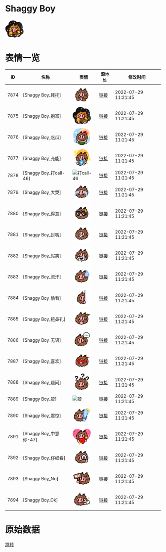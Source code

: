 # Shaggy Boy

<img src="./cover.png" height="60" alt="cover" />

# 表情一览

|ID|名称|表情|源地址|修改时间|
|----|----|----|----|----|
|7874|[Shaggy Boy_拜托]|<img src="./pic/007874_%5BShaggy Boy_拜托%5D.png" height="60" alt="拜托"/>|[链接](http://i0.hdslb.com/bfs/emote/92d5cf05b5dbbe6dc98594119f2972e0cbf89d66.png)|2022-07-29 11:21:45|
|7875|[Shaggy Boy_抱富]|<img src="./pic/007875_%5BShaggy Boy_抱富%5D.png" height="60" alt="抱富"/>|[链接](http://i0.hdslb.com/bfs/emote/530bd7a7c8d1f8b0a472721a172d3549fe68cc0b.png)|2022-07-29 11:21:45|
|7876|[Shaggy Boy_吃瓜]|<img src="./pic/007876_%5BShaggy Boy_吃瓜%5D.png" height="60" alt="吃瓜"/>|[链接](http://i0.hdslb.com/bfs/emote/2f8097e00686faea49b787a56b72c6a301dfe9a2.png)|2022-07-29 11:21:45|
|7877|[Shaggy Boy_充能]|<img src="./pic/007877_%5BShaggy Boy_充能%5D.png" height="60" alt="充能"/>|[链接](http://i0.hdslb.com/bfs/emote/764f1cf17c9766f4e5a0f5d7cbe0afde178d9a5f.png)|2022-07-29 11:21:45|
|7878|[Shaggy Boy_打call-46]|<img src="./pic/007878_%5BShaggy Boy_打call-46%5D.png" height="60" alt="打call-46"/>|[链接](http://i0.hdslb.com/bfs/emote/71e6f312d20c034f57b248a91c34e9878234aa3d.png)|2022-07-29 11:21:45|
|7879|[Shaggy Boy_大哭]|<img src="./pic/007879_%5BShaggy Boy_大哭%5D.png" height="60" alt="大哭"/>|[链接](http://i0.hdslb.com/bfs/emote/919b5bcf76492426157a06e606e31a73530229a8.png)|2022-07-29 11:21:45|
|7880|[Shaggy Boy_得意]|<img src="./pic/007880_%5BShaggy Boy_得意%5D.png" height="60" alt="得意"/>|[链接](http://i0.hdslb.com/bfs/emote/012b4fe10a5bd43a185cc6bd734dd3c3411f3910.png)|2022-07-29 11:21:45|
|7881|[Shaggy Boy_封嘴]|<img src="./pic/007881_%5BShaggy Boy_封嘴%5D.png" height="60" alt="封嘴"/>|[链接](http://i0.hdslb.com/bfs/emote/1a1755c5c87024fe2cb9e9667b56b9fa508062eb.png)|2022-07-29 11:21:45|
|7882|[Shaggy Boy_假笑]|<img src="./pic/007882_%5BShaggy Boy_假笑%5D.png" height="60" alt="假笑"/>|[链接](http://i0.hdslb.com/bfs/emote/12347db6a88e548b2e46bdd5f8223559299b2c27.png)|2022-07-29 11:21:45|
|7883|[Shaggy Boy_流汗]|<img src="./pic/007883_%5BShaggy Boy_流汗%5D.png" height="60" alt="流汗"/>|[链接](http://i0.hdslb.com/bfs/emote/3c047e948488c4010571f4f5a55c2454b8d4f646.png)|2022-07-29 11:21:45|
|7884|[Shaggy Boy_偷看]|<img src="./pic/007884_%5BShaggy Boy_偷看%5D.png" height="60" alt="偷看"/>|[链接](http://i0.hdslb.com/bfs/emote/0dedeed2b6bb8fd06edd7c7af2ac7bef2bb5493c.png)|2022-07-29 11:21:45|
|7885|[Shaggy Boy_挖鼻孔]|<img src="./pic/007885_%5BShaggy Boy_挖鼻孔%5D.png" height="60" alt="挖鼻孔"/>|[链接](http://i0.hdslb.com/bfs/emote/5bd96561513db47ad80b728d3199256290f6fed1.png)|2022-07-29 11:21:45|
|7886|[Shaggy Boy_无语]|<img src="./pic/007886_%5BShaggy Boy_无语%5D.png" height="60" alt="无语"/>|[链接](http://i0.hdslb.com/bfs/emote/362b2357ef9ba147942ac9dd3ddf42a4ef00a247.png)|2022-07-29 11:21:45|
|7887|[Shaggy Boy_喜欢]|<img src="./pic/007887_%5BShaggy Boy_喜欢%5D.png" height="60" alt="喜欢"/>|[链接](http://i0.hdslb.com/bfs/emote/30875ab24ee97cc0893048715b35ca7a72a32d26.png)|2022-07-29 11:21:45|
|7888|[Shaggy Boy_疑问]|<img src="./pic/007888_%5BShaggy Boy_疑问%5D.png" height="60" alt="疑问"/>|[链接](http://i0.hdslb.com/bfs/emote/ea14f49d71fc78917fba0d9b2d29861ee7df17e1.png)|2022-07-29 11:21:45|
|7889|[Shaggy Boy_赞]|<img src="./pic/007889_%5BShaggy Boy_赞%5D.png" height="60" alt="赞"/>|[链接](http://i0.hdslb.com/bfs/emote/3c7bc50593ea0dd5f94794629d3892682a5a48ad.png)|2022-07-29 11:21:45|
|7890|[Shaggy Boy_震惊]|<img src="./pic/007890_%5BShaggy Boy_震惊%5D.png" height="60" alt="震惊"/>|[链接](http://i0.hdslb.com/bfs/emote/f11e26b21e4955a87539813761e31f7be8474985.png)|2022-07-29 11:21:45|
|7891|[Shaggy Boy_中意你-47]|<img src="./pic/007891_%5BShaggy Boy_中意你-47%5D.png" height="60" alt="中意你-47"/>|[链接](http://i0.hdslb.com/bfs/emote/e433030cb0dc584fbcd0eb855fbc2556ef8a105a.png)|2022-07-29 11:21:45|
|7892|[Shaggy Boy_仔细看]|<img src="./pic/007892_%5BShaggy Boy_仔细看%5D.png" height="60" alt="仔细看"/>|[链接](http://i0.hdslb.com/bfs/emote/0ce60099b865f53b766c73883b1081f15af92ca0.png)|2022-07-29 11:21:45|
|7893|[Shaggy Boy_No]|<img src="./pic/007893_%5BShaggy Boy_No%5D.png" height="60" alt="No"/>|[链接](http://i0.hdslb.com/bfs/emote/6ad57b5d39c31a09d28d9c8bcf945dfd1a409eef.png)|2022-07-29 11:21:45|
|7894|[Shaggy Boy_Ok]|<img src="./pic/007894_%5BShaggy Boy_Ok%5D.png" height="60" alt="Ok"/>|[链接](http://i0.hdslb.com/bfs/emote/b945481662854c78068a801b3444279c58770c51.png)|2022-07-29 11:21:45|

# 原始数据

[跳转](./raw.json)

